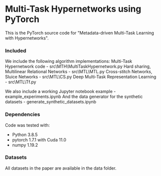 # Multi-Task Hypernetworks using PyTorch
This is the PyTorch source code for "Metadata-driven Multi-Task Learning with Hypernetworks".

### Included
We include the following algorithm implementations:
Multi-Task Hypernetwork code - src\MTH\MultiTaskHypernetwork.py
Hard sharing, Multilinear Relational Networks - src\MTL\MTL.py
Cross-stitch Networks, Sluice Networks - src\MTL\CS.py
Deep Multi-Task Representation Learning - src\MTL\Tf.py

We also include a working Jupyter notebook example - example_experiments.ipynb
And the data generator for the synthetic datasets - generate_synthetic_datasets.ipynb

### Dependencies
Code was tested with:
- Python 3.8.5
- pytorch 1.7.1 with Cuda 11.0
- numpy 1.19.2

### Datasets
All datasets in the paper are available in the data folder.
